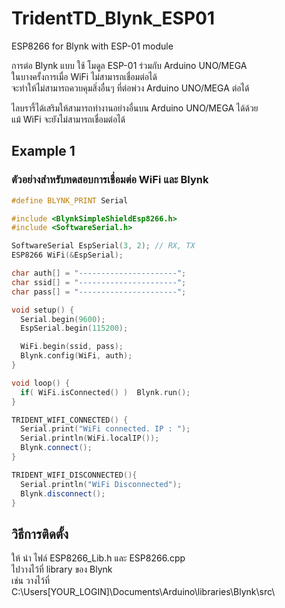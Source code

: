 # TridentTD_Blynk_ESP01
ESP8266 for Blynk with ESP-01 module

การต่อ Blynk แบบ ใช้ โมดูล ESP-01 ร่วมกับ Arduino UNO/MEGA  
ในบางครั้งการเมื่อ WiFi ไม่สามารถเชื่อมต่อได้  
จะทำให้ไม่สามารถควบคุมสิ่งอื่นๆ ที่ต่อพ่วง Arduino UNO/MEGA ต่อได้  

ไลบรารี้ได้เสริมให้สามารถทำงานอย่างอื่นบน Arduino UNO/MEGA ได้ด้วย  
แม้ WiFi จะยังไม่สามารถเชื่อมต่อได้  

## Example 1
### ตัวอย่างสำหรับทดสอบการเชื่อมต่อ WiFi และ Blynk

```cpp
#define BLYNK_PRINT Serial

#include <BlynkSimpleShieldEsp8266.h>
#include <SoftwareSerial.h>

SoftwareSerial EspSerial(3, 2); // RX, TX
ESP8266 WiFi(&EspSerial);

char auth[] = "----------------------";
char ssid[] = "----------------------";
char pass[] = "----------------------";

void setup() {
  Serial.begin(9600);
  EspSerial.begin(115200);

  WiFi.begin(ssid, pass);
  Blynk.config(WiFi, auth);
}

void loop() {
  if( WiFi.isConnected() )  Blynk.run();
}

TRIDENT_WIFI_CONNECTED() {
  Serial.print("WiFi connected. IP : ");
  Serial.println(WiFi.localIP());
  Blynk.connect();
}

TRIDENT_WIFI_DISCONNECTED(){
  Serial.println("WiFi Disconnected");  
  Blynk.disconnect();
}

```
## วิธีการติดตั้ง
ให้ นำ ไฟล์ ESP8266_Lib.h และ ESP8266.cpp  
ไปวางไว้ที่ library ของ Blynk  
เช่น วางไว้ที่  
C:\Users\[YOUR_LOGIN]\Documents\Arduino\libraries\Blynk\src\  
